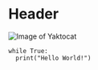 # Header

![Image of Yaktocat](https://octodex.github.com/images/yaktocat.png)

```
while True:
  print("Hello World!")
```
